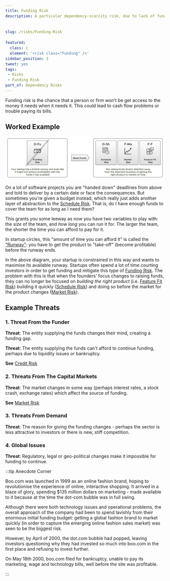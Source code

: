 ```yaml
---
title: Funding Risk
description: A particular dependency-scarcity risk, due to lack of funding.


slug: /risks/Funding-Risk

featured: 
  class: c
  element: '<risk class="funding" />'
sidebar_position: 3
tweet: yes
tags: 
 - Risks
 - Funding Risk
part_of: Dependency Risks
---
```


<RiskIntro fm={frontMatter} />

Funding risk is the chance that a person or firm won’t be get access to the money it needs when it needs it.   This could lead to cash flow problems or trouble paying its bills.

## Worked Example

![Funding Risk](/img/generated/risks/posters/funding-risk.svg)

On a lot of software projects you are "handed down" deadlines from above and told to deliver by a certain date or face the consequences.  But sometimes you're given a budget instead, which really just adds another layer of abstraction to the [Schedule Risk](/tags/Schedule-Risk).  That is, do I have enough funds to cover the team for as long as I need them?

This grants you some leeway as now you have two variables to play with: the _size_ of the team, and _how long_ you can run it for.  The larger the team, the shorter the time you can afford to pay for it.

In startup circles, this "amount of time you can afford it" is called the ["Runway"](https://en.wiktionary.org/wiki/runway):  you have to get the product to "take-off" (become profitable) before the runway ends.

In the above diagram, your startup is constrained in this way and wants to maximise its available runway.  Startups often spend a lot of time courting investors in order to get funding and mitigate this type of [Funding Risk](/tags/Funding-Risk). The problem with this is that when the founders' focus changes to raising funds, they can no longer be focused on _building the right product_ (i.e. [Feature Fit Risk](tags/Feature-Fit-Risk)) building it quickly ([Schedule Risk](/tags/Schedule-Risk)) and doing so before the market for the product changes ([Market Risk](/tags/Market-Risk)).

## Example Threats

### 1. Threat From the Funder

**Threat**: The entity supplying the funds changes their mind, creating a funding gap.

**Threat**: The entity supplying the funds can't afford to continue funding, perhaps due to liquidity issues or bankruptcy.  

**See** [Credit Risk](https://en.wikipedia.org/wiki/Credit_risk)

### 2.  Threats From The Capital Markets

**Threat**:  The market changes in some way (perhaps interest rates, a stock crash, exchange rates) which affect the source of funding.

**See** [Market Risk](tags/Market-Risk)

### 3.  Threats From Demand

**Threat**:  The reason for giving the funding changes - perhaps the sector is less attractive to investors or there is new, stiff competition.

### 4.  Global Issues

**Threat**: Regulatory, legal or geo-political changes make it impossible for funding to continue.

:::tip Anecdote Corner

Boo.com was launched in 1999 as an online fashion brand, hoping to revolutionise the experience of online, interactive shopping.  It arrived in a blaze of glory, spending $135 million dollars on marketing - made available to it because at the time the dot-com bubble was in full swing.  

Although there were both technology issues and operational problems, the overall approach of the company had been to spend lavishly from their enormous initial funding budget: getting a global fashion brand to market quickly (in order to capture the emerging online fashion sales market) was seen to be the biggest risk.

However, by April of 2000, the dot.com bubble had popped, leaving investors questioning why they had invested so much into boo.com in the first place and refusing to invest further.  

On May 18th 2000, boo.com filed for bankruptcy, unable to pay its marketing, wage and technology bills, well before the site was profitable.  

:::
